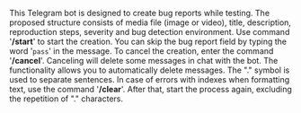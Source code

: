This Telegram bot is designed to create bug reports while testing.
The proposed structure consists of media file (image or video), title, description, reproduction steps, severity and bug detection environment.
Use command '<b>/start</b>' to start the creation. You can skip the bug report field by typing the word '<code>pass</code>' in the message.
To cancel the creation, enter the command '<b>/cancel</b>'. Canceling will delete some messages in chat with the bot.
The functionality allows you to automatically delete messages. 
The "." symbol is used to separate sentences. 
In case of errors with indexes when formatting text, use the command '<b>/clear</b>'. After that, start the process again, excluding the repetition of "." characters.
